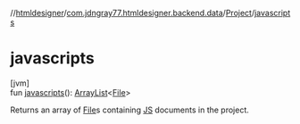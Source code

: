//[htmldesigner](../../../index.md)/[com.jdngray77.htmldesigner.backend.data](../index.md)/[Project](index.md)/[javascripts](javascripts.md)

# javascripts

[jvm]\
fun [javascripts](javascripts.md)(): [ArrayList](https://docs.oracle.com/javase/8/docs/api/java/util/ArrayList.html)&lt;[File](https://docs.oracle.com/javase/8/docs/api/java/io/File.html)&gt;

Returns an array of [File](https://docs.oracle.com/javase/8/docs/api/java/io/File.html)s containing [JS](-j-s.md) documents in the project.
